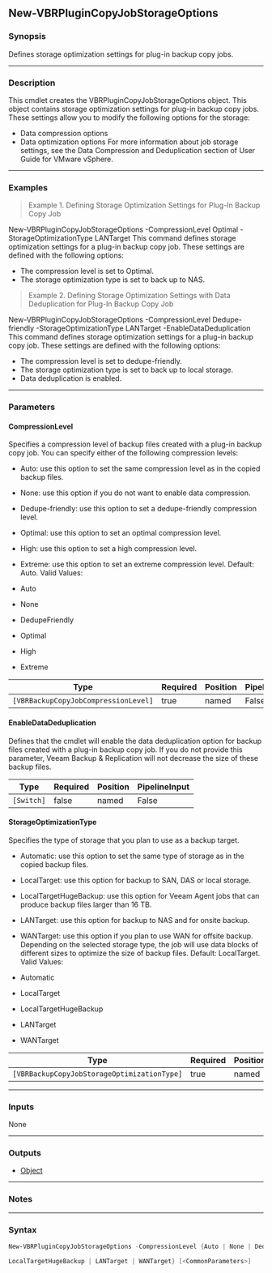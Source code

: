 New-VBRPluginCopyJobStorageOptions
----------------------------------

### Synopsis
Defines storage optimization settings for plug-in backup copy jobs.

---

### Description

This cmdlet creates the VBRPluginCopyJobStorageOptions object. This object contains storage optimization settings for plug-in backup copy jobs.
These settings allow you to modify the following options for the storage:
- Data compression options
- Data optimization options
For more information about job storage settings, see the Data Compression and Deduplication section of User Guide for VMware vSphere.

---

### Examples
> Example 1. Defining Storage Optimization Settings for Plug-In Backup Copy Job

New-VBRPluginCopyJobStorageOptions -CompressionLevel Optimal -StorageOptimizationType LANTarget
This command defines storage optimization settings for a plug-in backup copy job. These settings are defined with the following options:
- The compression level is set to Optimal.
- The storage optimization type is set to back up to NAS.
> Example 2. Defining Storage Optimization Settings with Data Deduplication for Plug-In Backup Copy Job

New-VBRPluginCopyJobStorageOptions -CompressionLevel Dedupe-friendly -StorageOptimizationType LANTarget -EnableDataDeduplication
This command defines storage optimization settings for a plug-in backup copy job. These settings are defined with the following options:
- The compression level is set to dedupe-friendly.
- The storage optimization type is set to back up to local storage.
- Data deduplication is enabled.

---

### Parameters
#### **CompressionLevel**
Specifies a compression level of backup files created with a plug-in backup copy job. You can specify either of the following compression levels:
* Auto: use this option to set the same compression level as in the copied backup files.
* None: use this option if you do not want to enable data compression.
* Dedupe-friendly: use this option to set a dedupe-friendly compression level.
* Optimal: use this option to set an optimal compression level.
* High: use this option to set a high compression level.
* Extreme: use this option to set an extreme compression level.
Default: Auto.
Valid Values:

* Auto
* None
* DedupeFriendly
* Optimal
* High
* Extreme

|Type                                |Required|Position|PipelineInput|
|------------------------------------|--------|--------|-------------|
|`[VBRBackupCopyJobCompressionLevel]`|true    |named   |False        |

#### **EnableDataDeduplication**
Defines that the cmdlet will enable the data deduplication option for backup files created with a plug-in backup copy job.
If you do not provide this parameter, Veeam Backup & Replication will not decrease the size of these backup files.

|Type      |Required|Position|PipelineInput|
|----------|--------|--------|-------------|
|`[Switch]`|false   |named   |False        |

#### **StorageOptimizationType**
Specifies the type of storage that you plan to use as a backup target.
* Automatic: use this option to set the same type of storage as in the copied backup files.
* LocalTarget: use this option for backup to SAN, DAS or local storage.
* LocalTargetHugeBackup: use this option for Veeam Agent jobs that can produce backup files larger than 16 TB.
* LANTarget: use this option for backup to NAS and for onsite backup.
* WANTarget: use this option if you plan to use WAN for offsite backup.
Depending on the selected storage type, the job will use data blocks of different sizes to optimize the size of backup files.
Default: LocalTarget.
Valid Values:

* Automatic
* LocalTarget
* LocalTargetHugeBackup
* LANTarget
* WANTarget

|Type                                       |Required|Position|PipelineInput|
|-------------------------------------------|--------|--------|-------------|
|`[VBRBackupCopyJobStorageOptimizationType]`|true    |named   |False        |

---

### Inputs
None

---

### Outputs
* [Object](https://learn.microsoft.com/en-us/dotnet/api/System.Object)

---

### Notes

---

### Syntax
```PowerShell
New-VBRPluginCopyJobStorageOptions -CompressionLevel {Auto | None | DedupeFriendly | Optimal | High | Extreme} [-EnableDataDeduplication] -StorageOptimizationType {Automatic | LocalTarget | 
```
```PowerShell
LocalTargetHugeBackup | LANTarget | WANTarget} [<CommonParameters>]
```
